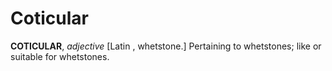 # Coticular

**COTICULAR**, _adjective_ \[Latin , whetstone.\] Pertaining to whetstones; like or suitable for whetstones.